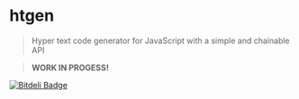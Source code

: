 # htgen

> Hyper text code generator for JavaScript with a simple and chainable API

> **WORK IN PROGESS!**




[![Bitdeli Badge](https://d2weczhvl823v0.cloudfront.net/h2non/htgen/trend.png)](https://bitdeli.com/free "Bitdeli Badge")


